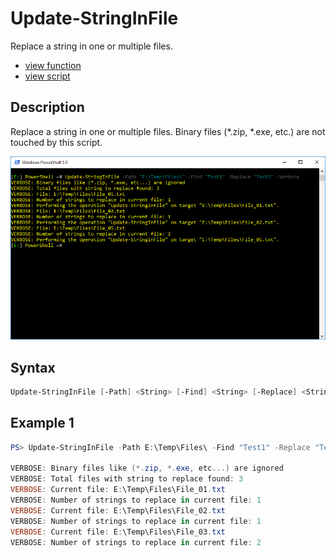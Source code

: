 # Update-StringInFile

Replace a string in one or multiple files.

* [view function](https://github.com/BornToBeRoot/PowerShell/blob/master/Module/LazyAdmin/Functions/Update-StringInFile.ps1)
* [view script](https://github.com/BornToBeRoot/PowerShell/blob/master/Scripts/Update-StringInFile.ps1)

## Description

 Replace a string in one or multiple files.
 Binary files (*.zip, *.exe, etc.) are not touched by this script. 

![Screenshot](Images/Update-StringInFile.png?raw=true "Update-StringInFile")

## Syntax

```powershell
Update-StringInFile [-Path] <String> [-Find] <String> [-Replace] <String> [[-CaseSensitive]] [<CommonParameters>]
```

## Example 1

```powershell
PS> Update-StringInFile -Path E:\Temp\Files\ -Find "Test1" -Replace "Test2" -Verbose
       
VERBOSE: Binary files like (*.zip, *.exe, etc...) are ignored
VERBOSE: Total files with string to replace found: 3
VERBOSE: Current file: E:\Temp\Files\File_01.txt
VERBOSE: Number of strings to replace in current file: 1
VERBOSE: Current file: E:\Temp\Files\File_02.txt
VERBOSE: Number of strings to replace in current file: 1
VERBOSE: Current file: E:\Temp\Files\File_03.txt
VERBOSE: Number of strings to replace in current file: 2
```